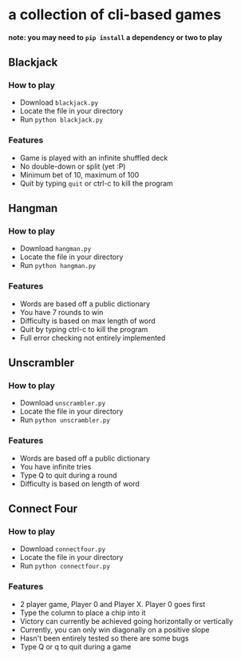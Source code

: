 # a collection of cli-based games
#### note: you may need to `pip install` a dependency or two to play

## Blackjack
### How to play
* Download `blackjack.py`
* Locate the file in your directory
* Run `python blackjack.py`

### Features
* Game is played with an infinite shuffled deck
* No double-down or split (yet :P)
* Minimum bet of 10, maximum of 100
* Quit by typing `quit` or ctrl-c to kill the program


## Hangman
### How to play
* Download `hangman.py`
* Locate the file in your directory
* Run `python hangman.py`

### Features
* Words are based off a public dictionary
* You have 7 rounds to win
* Difficulty is based on max length of word
* Quit by typing ctrl-c to kill the program
* Full error checking not entirely implemented

## Unscrambler
### How to play
* Download `unscrambler.py`
* Locate the file in your directory
* Run `python unscrambler.py`

### Features
* Words are based off a public dictionary
* You have infinite tries
* Type Q to quit during a round
* Difficulty is based on length of word

## Connect Four
### How to play
* Download `connectfour.py`
* Locate the file in your directory
* Run `python connectfour.py`

### Features
* 2 player game, Player 0 and Player X. Player 0 goes first
* Type the column to place a chip into it
* Victory can currently be achieved going horizontally or vertically
* Currently, you can only win diagonally on a positive slope
* Hasn't been entirely tested so there are some bugs
* Type Q or q to quit during a game


